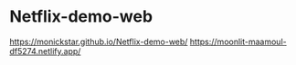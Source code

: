# Netflix-demo-web
https://monickstar.github.io/Netflix-demo-web/
https://moonlit-maamoul-df5274.netlify.app/
